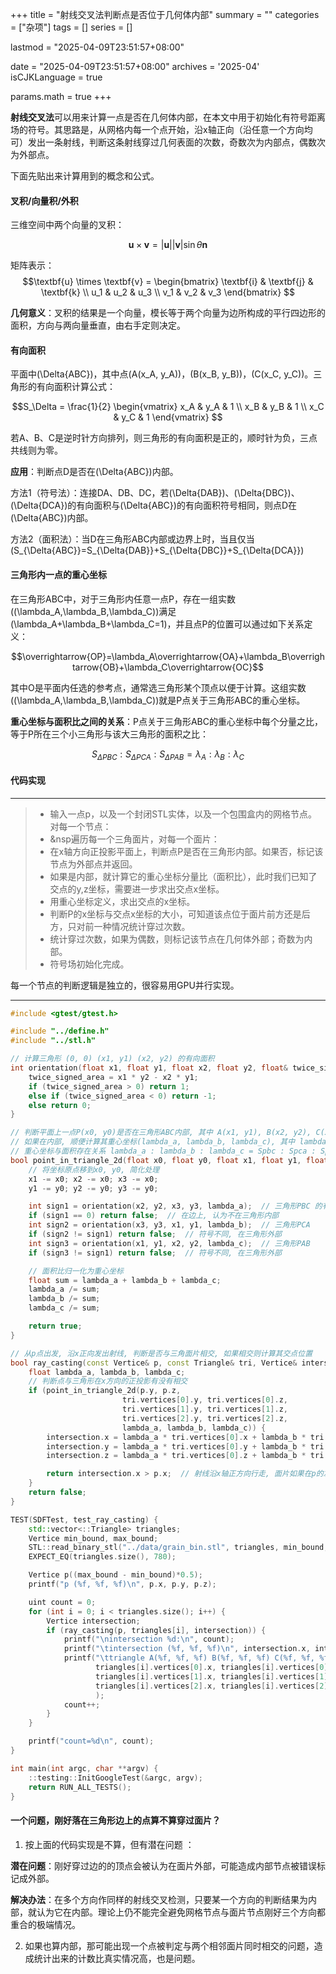 +++
title = "射线交叉法判断点是否位于几何体内部"
summary = ""
categories = ["杂项"]
tags = []
series = []

lastmod = "2025-04-09T23:51:57+08:00"

date = "2025-04-09T23:51:57+08:00"
archives = '2025-04'
isCJKLanguage = true

params.math = true
+++

**射线交叉法**可以用来计算一点是否在几何体内部，在本文中用于初始化有符号距离场的符号。其思路是，从网格内每一个点开始，沿x轴正向（沿任意一个方向均可）发出一条射线，判断这条射线穿过几何表面的次数，奇数次为内部点，偶数次为外部点。

下面先贴出来计算用到的概念和公式。

#### 叉积/向量积/外积
三维空间中两个向量的叉积：

$$\textbf{u} \times \textbf{v} = |\textbf{u}||\textbf{v}|\sin\theta\textbf{n}$$

矩阵表示：
$$\textbf{u} \times \textbf{v} =
\begin{bmatrix}
\textbf{i} & \textbf{j} & \textbf{k} \\
u_1 & u_2 & u_3 \\
v_1 & v_2 & v_3
\end{bmatrix}
$$

**几何意义**：叉积的结果是一个向量，模长等于两个向量为边所构成的平行四边形的面积，方向与两向量垂直，由右手定则决定。

#### 有向面积

平面中\(\Delta{ABC}\)，其中点\(A(x_A, y_A)\)，\(B(x_B, y_B)\)，\(C(x_C, y_C)\)。三角形的有向面积计算公式：

$$S_\Delta = \frac{1}{2}
\begin{vmatrix}
x_A & y_A & 1 \\
x_B & y_B & 1 \\
x_C & y_C & 1
\end{vmatrix}
$$

若A、B、C是逆时针方向排列，则三角形的有向面积是正的，顺时针为负，三点共线则为零。

**应用**：判断点D是否在\(\Delta{ABC}\)内部。

方法1（符号法）：连接DA、DB、DC，若\(\Delta{DAB}\)、\(\Delta{DBC}\)、\(\Delta{DCA}\)的有向面积与\(\Delta{ABC}\)的有向面积符号相同，则点D在\(\Delta{ABC}\)内部。

方法2（面积法）：当D在三角形ABC内部或边界上时，当且仅当\(S_{\Delta{ABC}}=S_{\Delta{DAB}}+S_{\Delta{DBC}}+S_{\Delta{DCA}}\)

#### 三角形内一点的重心坐标

在三角形ABC中，对于三角形内任意一点P，存在一组实数\((\lambda_A,\lambda_B,\lambda_C)\)满足\(\lambda_A+\lambda_B+\lambda_C=1\)，并且点P的位置可以通过如下关系定义：

$$\overrightarrow{OP}=\lambda_A\overrightarrow{OA}+\lambda_B\overrightarrow{OB}+\lambda_C\overrightarrow{OC}$$

其中O是平面内任选的参考点，通常选三角形某个顶点以便于计算。这组实数\((\lambda_A,\lambda_B,\lambda_C)\)就是P点关于三角形ABC的重心坐标。

**重心坐标与面积比之间的关系**：P点关于三角形ABC的重心坐标中每个分量之比，等于P所在三个小三角形与该大三角形的面积之比：

$$S_{\Delta{PBC}}:S_{\Delta{PCA}}:S_{\Delta{PAB}}=\lambda_A:\lambda_B:\lambda_C$$

#### 代码实现

---

> - 输入一点p，以及一个封闭STL实体，以及一个包围盒内的网格节点。对每一个节点：
> - &nsp遍历每一个三角面片，对每一个面片：
> - 在x轴方向正投影平面上，判断点P是否在三角形内部。如果否，标记该节点为外部点并返回。
> - 如果是内部，就计算它的重心坐标分量比（面积比），此时我们已知了交点的y,z坐标，需要进一步求出交点x坐标。
> - 用重心坐标定义，求出交点的x坐标。
> - 判断P的x坐标与交点x坐标的大小，可知道该点位于面片前方还是后方，只对前一种情况统计穿过次数。
> - 统计穿过次数，如果为偶数，则标记该节点在几何体外部；奇数为内部。
> - 符号场初始化完成。

每一个节点的判断逻辑是独立的，很容易用GPU并行实现。

---

```cpp
#include <gtest/gtest.h>

#include "../define.h"
#include "../stl.h"

// 计算三角形 (0, 0) (x1, y1) (x2, y2) 的有向面积
int orientation(float x1, float y1, float x2, float y2, float& twice_signed_area) {
    twice_signed_area = x1 * y2 - x2 * y1;
    if (twice_signed_area > 0) return 1;
    else if (twice_signed_area < 0) return -1;
    else return 0;
}

// 判断平面上一点P(x0, y0)是否在三角形ABC内部, 其中 A(x1, y1), B(x2, y2), C(x3, y3)
// 如果在内部, 顺便计算其重心坐标(lambda_a, lambda_b, lambda_c), 其中 lambda_a + lambda_b + lambda_c = 1
// 重心坐标与面积存在关系 lambda_a : lambda_b : lambda_c = Spbc : Spca : Spab
bool point_in_triangle_2d(float x0, float y0, float x1, float y1, float x2, float y2, float x3, float y3, float& lambda_a, float& lambda_b, float& lambda_c) {
    // 将坐标原点移到x0, y0, 简化处理
    x1 -= x0; x2 -= x0; x3 -= x0;
    y1 -= y0; y2 -= y0; y3 -= y0;

    int sign1 = orientation(x2, y2, x3, y3, lambda_a);  // 三角形PBC 的有向面积*2
    if (sign1 == 0) return false;  // 在边上, 认为不在三角形内部
    int sign2 = orientation(x3, y3, x1, y1, lambda_b);  // 三角形PCA
    if (sign2 != sign1) return false;  // 符号不同, 在三角形外部
    int sign3 = orientation(x1, y1, x2, y2, lambda_c);  // 三角形PAB
    if (sign3 != sign1) return false;  // 符号不同, 在三角形外部

    // 面积比归一化为重心坐标
    float sum = lambda_a + lambda_b + lambda_c;
    lambda_a /= sum;
    lambda_b /= sum;
    lambda_c /= sum;

    return true;
}

// 从p点出发, 沿x正向发出射线, 判断是否与三角面片相交, 如果相交则计算其交点位置
bool ray_casting(const Vertice& p, const Triangle& tri, Vertice& intersection) {
    float lambda_a, lambda_b, lambda_c;
    // 判断点与三角形在x方向的正投影有没有相交
    if (point_in_triangle_2d(p.y, p.z,
                         tri.vertices[0].y, tri.vertices[0].z,
                         tri.vertices[1].y, tri.vertices[1].z,
                         tri.vertices[2].y, tri.vertices[2].z,
                         lambda_a, lambda_b, lambda_c)) {
        intersection.x = lambda_a * tri.vertices[0].x + lambda_b * tri.vertices[1].x + lambda_c * tri.vertices[2].x;
        intersection.y = lambda_a * tri.vertices[0].y + lambda_b * tri.vertices[1].y + lambda_c * tri.vertices[2].y;
        intersection.z = lambda_a * tri.vertices[0].z + lambda_b * tri.vertices[1].z + lambda_c * tri.vertices[2].z;

        return intersection.x > p.x;  // 射线沿x轴正方向行走, 面片如果在p的左侧, 则不算穿过
    }
    return false;
}

TEST(SDFTest, test_ray_casting) {
    std::vector<::Triangle> triangles;
    Vertice min_bound, max_bound;
    STL::read_binary_stl("../data/grain_bin.stl", triangles, min_bound, max_bound);
    EXPECT_EQ(triangles.size(), 780);

    Vertice p((max_bound - min_bound)*0.5);
    printf("p (%f, %f, %f)\n", p.x, p.y, p.z);

    uint count = 0;
    for (int i = 0; i < triangles.size(); i++) {
        Vertice intersection;
        if (ray_casting(p, triangles[i], intersection)) {
            printf("\nintersection %d:\n", count);
            printf("\tintersection (%f, %f, %f)\n", intersection.x, intersection.y, intersection.z);
            printf("\ttriangle A(%f, %f, %f) B(%f, %f, %f) C(%f, %f, %f)\n\n",
                   triangles[i].vertices[0].x, triangles[i].vertices[0].y, triangles[i].vertices[0].z,
                   triangles[i].vertices[1].x, triangles[i].vertices[1].y, triangles[i].vertices[1].z,
                   triangles[i].vertices[2].x, triangles[i].vertices[2].y, triangles[i].vertices[2].z
                   );
            count++;
        }
    }

    printf("count=%d\n", count);
}

int main(int argc, char **argv) {
    ::testing::InitGoogleTest(&argc, argv);
    return RUN_ALL_TESTS();
}
```

#### 一个问题，刚好落在三角形边上的点算不算穿过面片？

1. 按上面的代码实现是不算，但有潜在问题 ：

**潜在问题**：刚好穿过边的的顶点会被认为在面片外部，可能造成内部节点被错误标记成外部。

**解决办法**：在多个方向作同样的射线交叉检测，只要某一个方向的判断结果为内部，就认为它在内部。理论上仍不能完全避免网格节点与面片节点刚好三个方向都重合的极端情况。

2. 如果也算内部，那可能出现一个点被判定与两个相邻面片同时相交的问题，造成统计出来的计数比真实情况高，也是问题。
